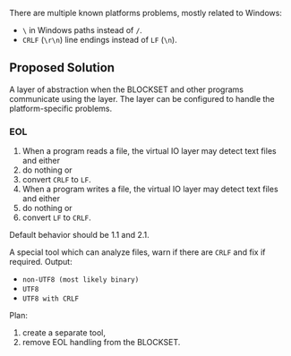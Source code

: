 There are multiple known platforms problems, mostly related to Windows:

- `\` in Windows paths instead of `/`.
- `CRLF` (`\r\n`) line endings instead of `LF` (`\n`).

## Proposed Solution

A layer of abstraction when the BLOCKSET and other programs communicate using the layer. The layer can be configured to handle the platform-specific problems.

### EOL

1. When a program reads a file, the virtual IO layer may detect text files and either
  1. do nothing or
  2. convert `CRLF` to `LF`.
2. When a program writes a file, the virtual IO layer may detect text files and either
  1. do nothing or
  2. convert `LF` to `CRLF`.

Default behavior should be 1.1 and 2.1.

A special tool which can analyze files, warn if there are `CRLF` and fix if required. Output:
- `non-UTF8 (most likely binary)`
- `UTF8`
- `UTF8 with CRLF`

Plan:
1. create a separate tool,
2. remove EOL handling from the BLOCKSET.
